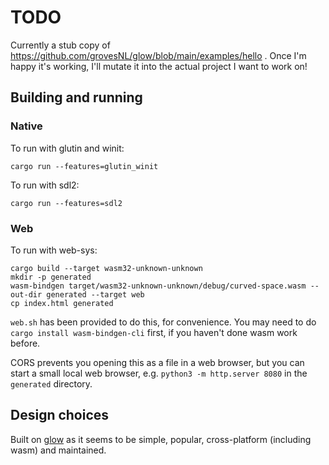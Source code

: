 # TODO

Currently a stub copy of
https://github.com/grovesNL/glow/blob/main/examples/hello . Once I'm
happy it's working, I'll mutate it into the actual project I want to
work on!

## Building and running

### Native

To run with glutin and winit:

```shell
cargo run --features=glutin_winit
```

To run with sdl2:

```shell
cargo run --features=sdl2
```

### Web

To run with web-sys:

```shell
cargo build --target wasm32-unknown-unknown
mkdir -p generated
wasm-bindgen target/wasm32-unknown-unknown/debug/curved-space.wasm --out-dir generated --target web
cp index.html generated
```

`web.sh` has been provided to do this, for convenience. You may need
to do `cargo install wasm-bindgen-cli` first, if you haven't done wasm
work before.

CORS prevents you opening this as a file in a web browser, but you can
start a small local web browser, e.g. `python3 -m http.server 8080` in
the `generated` directory.

## Design choices

Built on [glow](https://crates.io/crates/glow) as it seems to be
simple, popular, cross-platform (including wasm) and maintained.
